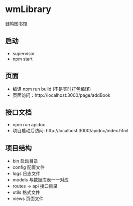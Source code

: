# wmLibrary
蛙鸣图书馆
## 启动
* supervisor
* npm start

## 页面
* 编译 npm run build (不是实时打包编译)
* 页面访问：http://localhost:3000/page/addBook

## 接口文档
* npm run apidoc
* 项目启动后访问: http://localhost:3000/apidoc/index.html

## 项目结构
* bin 启动目录
* config 配置文件
* logs 日志文件
* models 与数据库表一一对应
* routes -> api 接口目录
* utils 格式文件
* views 页面文件
